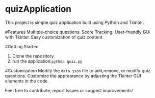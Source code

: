 
# quizApplication
This project is simple quiz application built using Python and Tkinter.

#Features 
Multiple-choice questions.
Score Tracking.
User-friendly GUI with Tkinter.
Easy customization of quiz content.

#Getting Started
1. Clone the repository.
2. run the application:`python quiz.py`

#Customization
Modify the `data.json` file to add,remove, or modify quiz questions.
Customize the apprearance by adjusting the Tkinter GUI elements in the code.

Feel free to contribute, report issues or suggest improvements!
